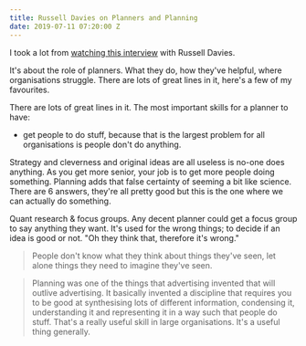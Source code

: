 ```yaml
---
title: Russell Davies on Planners and Planning
date: 2019-07-11 07:20:00 Z
---
```


I took a lot from [watching this interview](https://vimeo.com/99675815) with Russell Davies. 

It's about the role of planners. What they do, how they've helpful, where organisations struggle. There are lots of great lines in it, here's a few of my favourites.

There are lots of great lines in it.
The most important skills for a planner to have:
* get people to do stuff, because that is the largest problem for all organisations is people don't do anything.

Strategy and cleverness and original ideas are all useless is no-one does anything. As you get more senior, your job is to get more people doing something. Planning adds that false certainty of seeming a bit like science. There are 6 answers, they're all pretty good but this is the one where we can actually do something.

Quant research & focus groups. Any decent planner could get a focus group to say anything they want. It's used for the wrong things; to decide if an idea is good or not. "Oh they think that, therefore it's wrong."

> People don't know what they think about things they've seen, let alone things they need to imagine they've seen.

> Planning was one of the things that advertising invented that will outlive advertising. It basically invented a discipline that requires you to be good at synthesising lots of different information, condensing it, understanding it and representing it in a way such that people do stuff. That's a really useful skill in large organisations. It's a useful thing generally.



